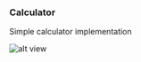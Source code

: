 ### Calculator 

Simple calculator implementation 


![alt view](https://github.com/alejandrolechuga/frontend-challenges/blob/master/calcu/calcu.png?raw=true)  
